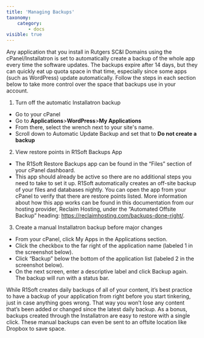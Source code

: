 ```yaml
---
title: 'Managing Backups'
taxonomy:
    category:
        - docs
visible: true
---
```


Any application that you install in Rutgers SC&I Domains using the cPanel/Installatron is set to automatically create a backup of the whole app every time the software updates. The backups expire after 14 days, but they can quickly eat up quota space in that time, especially since some apps (such as WordPress) update automatically. Follow the steps in each section below to take more control over the space that backups use in your account.
1. Turn off the automatic Installatron backup
* Go to your cPanel
* Go to **Applications**>**WordPress**>**My Applications**
* From there, select the wrench next to your site's name.
* Scroll down to Automatic Update Backup and set that to **Do not create a backup**
2. View restore points in R1Soft Backups App
* The R1Soft Restore Backups app can be found in the “Files” section of your cPanel dashboard.
* This app should already be active so there are no additional steps you need to take to set it up. R1Soft automatically creates an off-site backup of your files and databases nightly. You can open the app from your cPanel to verify that there are restore points listed. More information about how this app works can be found in this documentation from our hosting provider, Reclaim Hosting, under the “Automated Offsite Backup” heading: https://reclaimhosting.com/backups-done-right/.
3. Create a manual Installatron backup before major changes
* From your cPanel, click My Apps in the Applications section.
* Click the checkbox to the far right of the application name (labeled 1 in the screenshot below).
* Click “Backup” below the bottom of the application list (labeled 2 in the screenshot below).
* On the next screen, enter a descriptive label and click Backup again. The backup will run with a status bar.

While R1Soft creates daily backups of all of your content, it’s best practice to have a backup of your application from right before you start tinkering, just in case anything goes wrong. That way you won’t lose any content that’s been added or changed since the latest daily backup. As a bonus, backups created through the Installatron are easy to restore with a single click. These manual backups can even be sent to an offsite location like Dropbox to save space.